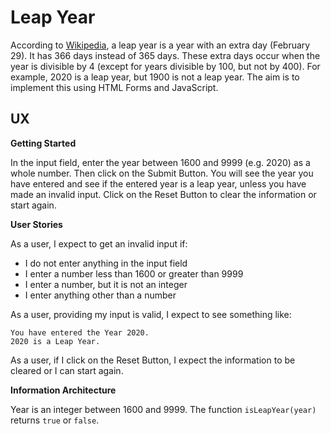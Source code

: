 # Leap Year

According to [Wikipedia](https://en.wikipedia.org/wiki/Leap_year), a leap year is a year with an extra day (February 29).  It has 366 days instead of 365 days.  These extra days occur when the year is divisible by 4 (except for years divisible by 100, but not by 400).  For example, 2020 is a leap year, but 1900 is not a leap year.  The aim is to implement this using HTML Forms and JavaScript.

## UX

**Getting Started**

In the input field, enter the year between 1600 and 9999 (e.g. 2020) as a whole number.  Then click on the Submit Button.  You will see the year you have entered and see if the entered year is a leap year, unless you have made an invalid input.  Click on the Reset Button to clear the information or start again.

**User Stories**

As a user, I expect to get an invalid input if:

* I do not enter anything in the input field
* I enter a number less than 1600 or greater than 9999
* I enter a number, but it is not an integer
* I enter anything other than a number

As a user, providing my input is valid, I expect to see something like:

    You have entered the Year 2020.
    2020 is a Leap Year.

As a user, if I click on the Reset Button, I expect the information to be cleared or I can start again.

**Information Architecture**

Year is an integer between 1600 and 9999.  The function `isLeapYear(year)` returns `true` or `false`.

